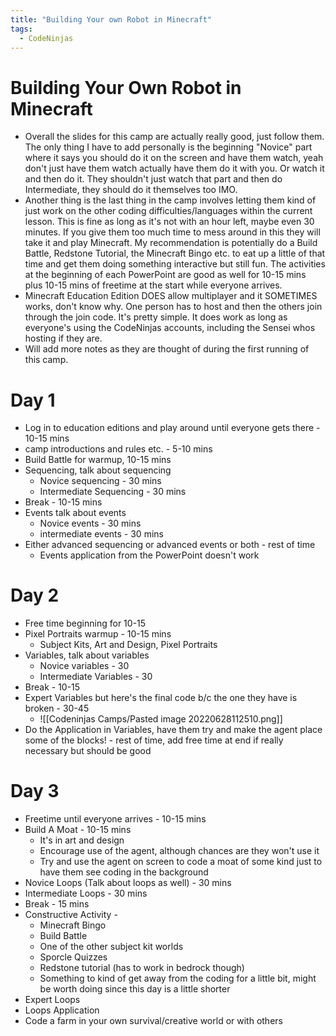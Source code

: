 ```yaml
---
title: "Building Your own Robot in Minecraft"
tags:
  - CodeNinjas
---
```

# Building Your Own Robot in Minecraft

- Overall the slides for this camp are actually really good, just follow them. The only thing I have to add personally is the beginning "Novice" part where it says you should do it on the screen and have them watch, yeah don't just have them watch actually have them do it with you. Or watch it and then do it. They shouldn't just watch that part and then do Intermediate, they should do it themselves too IMO.
- Another thing is the last thing in the camp involves letting them kind of just work on the other coding difficulties/languages within the current lesson. This is fine as long as it's not with an hour left, maybe even 30 minutes. If you give them too much time to mess around in this they will take it and play Minecraft. My recommendation is potentially do a Build Battle, Redstone Tutorial, the Minecraft Bingo etc. to eat up a little of that time and get them doing something interactive but still fun. The activities at the beginning of each PowerPoint are good as well for 10-15 mins plus 10-15 mins of freetime at the start while everyone arrives.
- Minecraft Education Edition DOES allow multiplayer and it SOMETIMES works, don't know why. One person has to host and then the others join through the join code. It's pretty simple. It does work as long as everyone's using the CodeNinjas accounts, including the Sensei whos hosting if they are. 
- Will add more notes as they are thought of during the first running of this camp.

# Day 1
- Log in to education editions and play around until everyone gets there - 10-15 mins
- camp introductions and rules etc. - 5-10 mins
- Build Battle for warmup, 10-15 mins
- Sequencing, talk about sequencing
	- Novice sequencing - 30 mins
	- Intermediate Sequencing - 30 mins
- Break - 10-15 mins
- Events talk about events
	- Novice events - 30 mins
	- intermediate events - 30 mins
- Either advanced sequencing or advanced events or both - rest of time
	- Events application from the PowerPoint doesn't work
# Day 2
- Free time beginning for 10-15
- Pixel Portraits warmup - 10-15 mins
	- Subject Kits, Art and Design, Pixel Portraits
- Variables, talk about variables
	- Novice variables - 30
	- Intermediate Variables - 30
- Break - 10-15
- Expert Variables but here's the final code b/c the one they  have is broken - 30-45
	- ![[Codeninjas Camps/Pasted image 20220628112510.png]]
- Do the Application in Variables, have them try and make the agent place some of the blocks! - rest of time, add free time at end if really necessary but should be good

# Day 3
- Freetime until everyone arrives - 10-15 mins
- Build A Moat - 10-15 mins
	- It's in art and design
	- Encourage use of the agent, although chances are they won't use it
	- Try and use the agent on screen to code a moat of some kind just to have them see coding in the background
- Novice Loops (Talk about loops as well) - 30 mins
- Intermediate Loops - 30 mins
- Break - 15 mins
- Constructive Activity - 
	- Minecraft Bingo 
	- Build Battle
	- One of the other subject kit worlds
	- Sporcle Quizzes
	- Redstone tutorial (has to work in bedrock though)
	- Something to kind of get away from the coding for a little bit, might be worth doing since this day is a little shorter
- Expert Loops
- Loops Application
- Code a farm in your own survival/creative world or with others